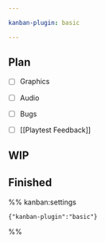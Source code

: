 ```yaml
---

kanban-plugin: basic

---
```


## Plan

- [ ] Graphics
- [ ] Audio
- [ ] Bugs
- [ ] [[Playtest Feedback]]


## WIP



## Finished





%% kanban:settings
```
{"kanban-plugin":"basic"}
```
%%
